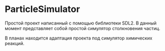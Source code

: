 # ParticleSimulator

Простой проект написанный с помощью библиотеки SDL2. В данный момент представляет собой простой симулятор столкновения частиц.

В планах находится адаптация проекта под симулятор химических реакций.
